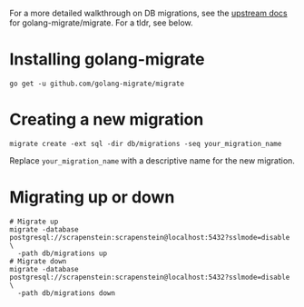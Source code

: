 For a more detailed walkthrough on DB migrations, see the [upstream docs](https://github.com/golang-migrate/migrate/blob/master/GETTING_STARTED.md) for golang-migrate/migrate. For a tldr, see below.

# Installing golang-migrate

```
go get -u github.com/golang-migrate/migrate
```

# Creating a new migration

```shell script
migrate create -ext sql -dir db/migrations -seq your_migration_name
```

Replace `your_migration_name` with a descriptive name for the new migration.

# Migrating up or down

```shell script
# Migrate up
migrate -database postgresql://scrapenstein:scrapenstein@localhost:5432?sslmode=disable \
  -path db/migrations up
# Migrate down
migrate -database postgresql://scrapenstein:scrapenstein@localhost:5432?sslmode=disable \
  -path db/migrations down
```
